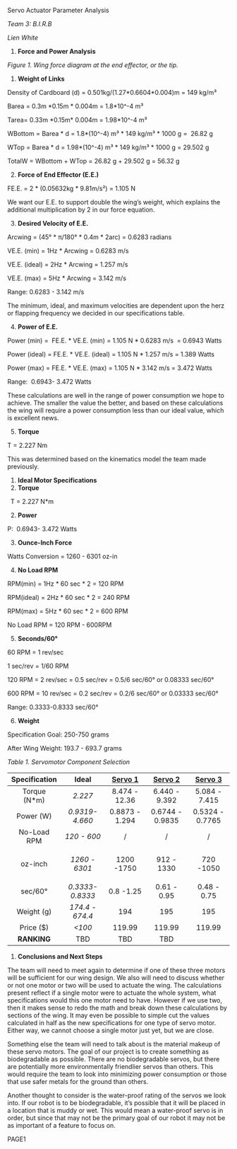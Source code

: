﻿Servo Actuator Parameter Analysis

*Team 3: B.I.R.B*

*Lien White*


1. **Force and Power Analysis**

*Figure 1. Wing force diagram at the end effector, or the tip.* 

1. **Weight of Links**

Density of Cardboard (d) = 0.501kg/(1.27\*0.6604\*0.004)m = 149 kg/m³

Barea = 0.3m \*0.15m \* 0.004m = 1.8\*10^-4 m³

Tarea= 0.33m \*0.15m\* 0.004m = 1.98\*10^-4 m³

WBottom = Barea \* d = 1.8\*(10^-4) m³ \* 149 kg/m³ \* 1000 g =  26.82 g

WTop = Barea \* d = 1.98\*(10^-4) m³ \* 149 kg/m³ \* 1000 g = 29.502 g

TotalW = WBottom + WTop = 26.82 g + 29.502 g = 56.32 g

2. **Force of End Effector (E.E.)**

FE.E. = 2 \* (0.05632kg \* 9.81m/s²) = 1.105 N

We want our E.E. to support double the wing’s weight, which explains the additional multiplication by 2 in our force equation.




3. **Desired Velocity of E.E.**

Arcwing = (45° \* π/180° \* 0.4m \* 2arc) = 0.6283 radians

VE.E. (min) = 1Hz \* Arcwing = 0.6283 m/s

VE.E. (ideal) = 2Hz \* Arcwing = 1.257 m/s

VE.E. (max) = 5Hz \* Arcwing = 3.142 m/s

Range: 0.6283 - 3.142 m/s

The minimum, ideal, and maximum velocities are dependent upon the herz or flapping frequency we decided in our specifications table. 





4. **Power of E.E.**

Power (min) =  FE.E. \* VE.E. (min) = 1.105 N \* 0.6283 m/s  = 0.6943 Watts

Power (ideal) = FE.E. \* VE.E. (ideal) = 1.105 N \* 1.257 m/s = 1.389 Watts

Power (max) = FE.E. \* VE.E. (max) = 1.105 N \* 3.142 m/s = 3.472 Watts

Range:  0.6943- 3.472 Watts

These calculations are well in the range of power consumption we hope to achieve. The smaller the value the better, and based on these calculations the wing will require a power consumption less than our ideal value, which is excellent news. 




5. **Torque**

T = 2.227 Nm

This was determined based on the kinematics model the team made previously. 



1. **Ideal Motor Specifications**
1. **Torque**

` `T = 2.227 N\*m




2. **Power**

P:  0.6943- 3.472 Watts




3. **Ounce-Inch Force**

Watts Conversion = 1260 - 6301 oz-in




4. **No Load RPM**

RPM(min) = 1Hz \* 60 sec \* 2 = 120 RPM

RPM(ideal) = 2Hz \* 60 sec \* 2 = 240 RPM

RPM(max) = 5Hz \* 60 sec \* 2 = 600 RPM

No Load RPM = 120 RPM - 600RPM




5. **Seconds/60°**

60 RPM = 1 rev/sec

1 sec/rev = 1/60 RPM

120 RPM = 2 rev/sec = 0.5 sec/rev = 0.5/6 sec/60° or 0.08333 sec/60° 

600 RPM = 10 rev/sec = 0.2 sec/rev = 0.2/6 sec/60° or 0.03333 sec/60°

Range: 0.3333-0.8333 sec/60°




6. **Weight** 

Specification Goal: 250-750 grams 

After Wing Weight: 193.7 - 693.7 grams




*Table 1. Servomotor Component Selection*

|**Specification**|**Ideal**|[**Servo 1**](https://www.servocity.com/sg12-series-servo-gearbox-5-1-ratio-640-rotation-1750-oz-in-0-80-sec-60/)|[**Servo 2**](https://www.servocity.com/sg12-series-servo-gearbox-3-8-1-ratio-640-rotation-1330-oz-in-0-61-sec-60/)|[**Servo 3**](https://www.servocity.com/sg12-series-servo-gearbox-3-1-ratio-640-rotation-1050-oz-in-0-48-sec-60/)|
| :-: | :-: | :-: | :-: | :-: |
|Torque (N\*m)|*2.227* |8.474 - 12.36|6.440 - 9.392|5.084 - 7.415|
|Power (W)|*0.9319- 4.660* |0.8873 - 1.294|0.6744 - 0.9835|0.5324 - 0.7765|
|No-Load RPM|*120 - 600*|/|/|/|
|oz-inch|<p>*1260 - 6301*</p><p></p>|1200 -1750|912 - 1330|720 -1050|
|sec/60°|*0.3333-0.8333*|0.8 -1.25|0.61 - 0.95|0.48 - 0.75|
|Weight (g)|*174.4 - 674.4*|194|195|195|
|Price ($)|*<100*|119.99|119.99|119.99|
|**RANKING**|TBD|TBD|TBD|


1. **Conclusions and Next Steps**

The team will need to meet again to determine if one of these three motors will be sufficient for our wing design. We also will need to discuss whether or not one motor or two will be used to actuate the wing. The calculations present reflect if a single motor were to actuate the whole system, what specifications would this one motor need to have. However if we use two, then it makes sense to redo the math and break down these calculations by sections of the wing. It may even be possible to simple cut the values calculated in half as the new specifications for one type of servo motor. Either way, we cannot choose a single motor just yet, but we are close. 

Something else the team will need to talk about is the material makeup of these servo motors. The goal of our project is to create something as biodegradable as possible. There are no biodegradable servos, but there are potentially more environmentally friendlier servos than others. This would require the team to look into minimizing power consumption or those that use safer metals for the ground than others. 

Another thought to consider is the water-proof rating of the servos we look into. If our robot is to be biodegradable, it’s possible that it will be placed in a location that is muddy or wet. This would mean a water-proof servo is in order, but since that may not be the primary goal of our robot it may not be as important of a feature to focus on. 


PAGE1
